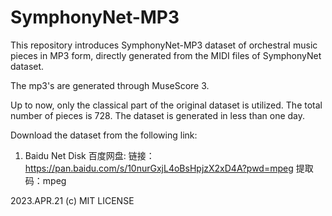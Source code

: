 # SymphonyNet-MP3

This repository introduces SymphonyNet-MP3 dataset of orchestral music pieces in MP3 form, directly generated from the MIDI files of SymphonyNet dataset. 

The mp3's are generated through MuseScore 3. 

Up to now, only the classical part of the original dataset is utilized. The total number of pieces is 728. The dataset is generated in less than one day.

Download the dataset from the following link: 


1. Baidu Net Disk 百度网盘:
  链接：https://pan.baidu.com/s/10nurGxjL4oBsHpjzX2xD4A?pwd=mpeg 
  提取码：mpeg


2023.APR.21
(c) MIT LICENSE
